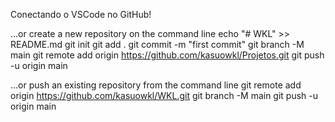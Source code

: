 Conectando o VSCode no GitHub!

…or create a new repository on the command line
echo "# WKL" >> README.md
git init
git add .
git commit -m "first commit"
git branch -M main
git remote add origin https://github.com/kasuowkl/Projetos.git
git push -u origin main


…or push an existing repository from the command line
git remote add origin https://github.com/kasuowkl/WKL.git
git branch -M main
git push -u origin main
